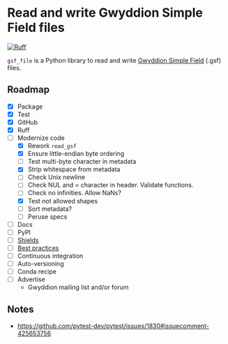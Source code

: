 # Read and write Gwyddion Simple Field files

[![Ruff](https://img.shields.io/endpoint?url=https://raw.githubusercontent.com/astral-sh/ruff/main/assets/badge/v2.json)](https://github.com/astral-sh/ruff)

`gsf_file` is a Python library to read and write [Gwyddion Simple Field](http://gwyddion.net/documentation/user-guide-en/gsf.html) (.gsf) files.

## Roadmap

- [x] Package
- [x] Test
- [x] GitHub
- [x] Ruff
- [ ] Modernize code
    - [x] Rework `read_gsf`
    - [x] Ensure little-endian byte ordering
    - [ ] Test multi-byte character in metadata
    - [x] Strip whitespace from metadata
    - [ ] Check Unix newline
    - [ ] Check NUL and = character in header. Validate functions.
    - [ ] Check no infinities. Allow NaNs?
    - [x] Test not allowed shapes
    - [ ] Sort metadata?
    - [ ] Peruse specs
- [ ] Docs
- [ ] PyPI
- [ ] [Shields](https://shields.io/)
- [ ] [Best practices](https://learn.scientific-python.org/development/guides/packaging-simple/)
- [ ] Continuous integration
- [ ] Auto-versioning
- [ ] Conda recipe
- [ ] Advertise
    - Gwyddion mailing list and/or forum

## Notes

- <https://github.com/pytest-dev/pytest/issues/1830#issuecomment-425653756>
